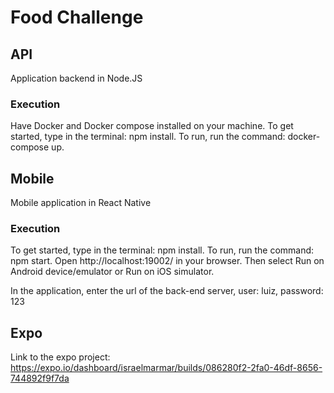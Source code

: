 # Food Challenge

## API

Application backend in Node.JS

### Execution

Have Docker and Docker compose installed on your machine.
To get started, type in the terminal: npm install.
To run, run the command: docker-compose up.

## Mobile

Mobile application in React Native

### Execution

To get started, type in the terminal: npm install.
To run, run the command: npm start.
Open http://localhost:19002/ in your browser.
Then select Run on Android device/emulator or Run on iOS simulator.

In the application, enter the url of the back-end server, user: luiz, password: 123

## Expo

Link to the expo project: https://expo.io/dashboard/israelmarmar/builds/086280f2-2fa0-46df-8656-744892f9f7da
